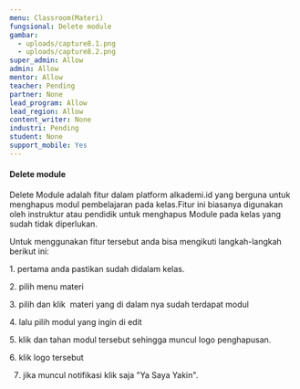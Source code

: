 ```yaml
---
menu: Classroom(Materi)
fungsional: Delete module
gambar:
  - uploads/capture8.1.png
  - uploads/capture8.2.png
super_admin: Allow
admin: Allow
mentor: Allow
teacher: Pending
partner: None
lead_program: Allow
lead_region: Allow
content_writer: None
industri: Pending
student: None
support_mobile: Yes
---
```

#### Delete module

Delete Module adalah fitur dalam platform alkademi.id yang berguna untuk menghapus modul pembelajaran pada kelas.Fitur ini biasanya digunakan oleh instruktur atau pendidik untuk menghapus Module pada kelas yang sudah tidak diperlukan.

Untuk menggunakan fitur tersebut anda bisa mengikuti langkah-langkah berikut ini:

1﻿. pertama anda pastikan sudah didalam kelas.

2﻿. pilih menu materi

3﻿. pilih dan klik  materi yang di dalam nya sudah terdapat modul

4﻿. lalu pilih modul yang ingin di edit

5﻿. klik dan tahan modul tersebut sehingga muncul logo penghapusan.

6﻿. klik logo tersebut

7. jika muncul notifikasi klik saja "Ya Saya Yakin".